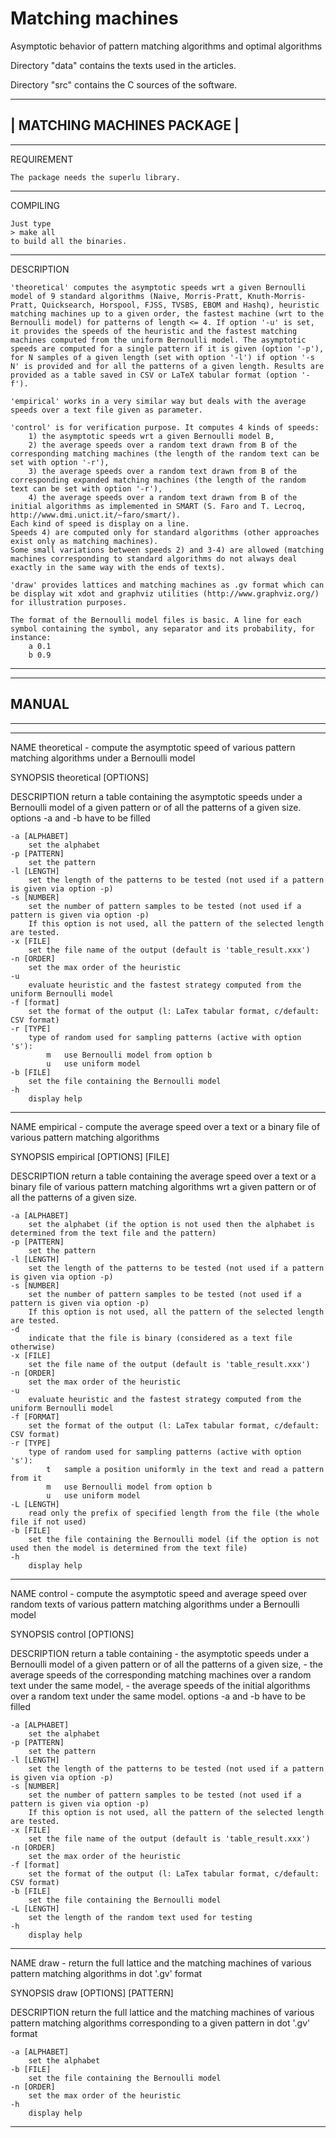 # Matching machines
Asymptotic behavior of pattern matching algorithms and optimal algorithms

Directory "data" contains the texts used in the articles.

Directory "src" contains the C sources of the software.

-----------------------------
| MATCHING MACHINES PACKAGE |
-----------------------------

--------------------------
REQUIREMENT

	The package needs the superlu library.

--------------------------
COMPILING

	Just type
	> make all
	to build all the binaries.

--------------------------
DESCRIPTION

	'theoretical' computes the asymptotic speeds wrt a given Bernoulli model of 9 standard algorithms (Naive, Morris-Pratt, Knuth-Morris-Pratt, Quicksearch, Horspool, FJSS, TVSBS, EBOM and Hashq), heuristic matching machines up to a given order, the fastest machine (wrt to the Bernoulli model) for patterns of length <= 4. If option '-u' is set, it provides the speeds of the heuristic and the fastest matching machines computed from the uniform Bernoulli model. The asymptotic speeds are computed for a single pattern if it is given (option '-p'), for N samples of a given length (set with option '-l') if option '-s N' is provided and for all the patterns of a given length. Results are provided as a table saved in CSV or LaTeX tabular format (option '-f').

	'empirical' works in a very similar way but deals with the average speeds over a text file given as parameter.

	'control' is for verification purpose. It computes 4 kinds of speeds:
		1) the asymptotic speeds wrt a given Bernoulli model B,
		2) the average speeds over a random text drawn from B of the corresponding matching machines (the length of the random text can be set with option '-r'),
		3) the average speeds over a random text drawn from B of the corresponding expanded matching machines (the length of the random text can be set with option '-r'),
		4) the average speeds over a random text drawn from B of the initial algorithms as implemented in SMART (S. Faro and T. Lecroq, http://www.dmi.unict.it/~faro/smart/).
	Each kind of speed is display on a line.
	Speeds 4) are computed only for standard algorithms (other approaches exist only as matching machines).
	Some small variations between speeds 2) and 3-4) are allowed (matching machines corresponding to standard algorithms do not always deal exactly in the same way with the ends of texts).

	'draw' provides lattices and matching machines as .gv format which can be display wit xdot and graphviz utilities (http://www.graphviz.org/) for illustration purposes.

	The format of the Bernoulli model files is basic. A line for each symbol containing the symbol, any separator and its probability, for instance:
		a 0.1
		b 0.9
		

--------------------------
--------------------------
MANUAL
--------------------------
--------------------------


--------------------------

NAME
	theoretical - compute the asymptotic speed of various pattern matching algorithms under a Bernoulli model
	
SYNOPSIS
	theoretical [OPTIONS]

DESCRIPTION
	return a table containing the asymptotic speeds under a Bernoulli model of a given pattern or of all the patterns of a given size.
	options -a and -b have to be filled
	
	-a [ALPHABET]
		set the alphabet
	-p [PATTERN]
		set the pattern
	-l [LENGTH]
		set the length of the patterns to be tested (not used if a pattern is given via option -p)
	-s [NUMBER]
		set the number of pattern samples to be tested (not used if a pattern is given via option -p)
		If this option is not used, all the pattern of the selected length are tested.
	-x [FILE]
		set the file name of the output (default is 'table_result.xxx')
	-n [ORDER]
		set the max order of the heuristic
	-u
		evaluate heuristic and the fastest strategy computed from the uniform Bernoulli model
	-f [format]
		set the format of the output (l: LaTex tabular format, c/default: CSV format)
	-r [TYPE]
		type of random used for sampling patterns (active with option 's'):
			m	use Bernoulli model from option b
			u	use uniform model
	-b [FILE]
		set the file containing the Bernoulli model
	-h
		display help

--------------------------

NAME
	empirical - compute the average speed over a text or a binary file of various pattern matching algorithms
	
SYNOPSIS
	empirical [OPTIONS] [FILE]

DESCRIPTION
	return a table containing the average speed over a text or a binary file of various pattern matching algorithms wrt a given pattern or of all the patterns of a given size.
	
	-a [ALPHABET]
		set the alphabet (if the option is not used then the alphabet is determined from the text file and the pattern)
	-p [PATTERN]
		set the pattern
	-l [LENGTH]
		set the length of the patterns to be tested (not used if a pattern is given via option -p)
	-s [NUMBER]
		set the number of pattern samples to be tested (not used if a pattern is given via option -p)
		If this option is not used, all the pattern of the selected length are tested.
	-d
		indicate that the file is binary (considered as a text file otherwise)
	-x [FILE]
		set the file name of the output (default is 'table_result.xxx')
	-n [ORDER]
		set the max order of the heuristic
	-u
		evaluate heuristic and the fastest strategy computed from the uniform Bernoulli model
	-f [FORMAT]
		set the format of the output (l: LaTex tabular format, c/default: CSV format)
	-r [TYPE]
		type of random used for sampling patterns (active with option 's'):
			t	sample a position uniformly in the text and read a pattern from it
			m	use Bernoulli model from option b
			u	use uniform model
	-L [LENGTH]
		read only the prefix of specified length from the file (the whole file if not used)
	-b [FILE]
		set the file containing the Bernoulli model (if the option is not used then the model is determined from the text file)
	-h
		display help

--------------------------

NAME
	control - compute the asymptotic speed and average speed over random texts of various pattern matching algorithms under a Bernoulli model
	
SYNOPSIS
	control [OPTIONS]

DESCRIPTION
	return a table containing
		- the asymptotic speeds under a Bernoulli model of a given pattern or of all the patterns of a given size,
		- the average speeds of the corresponding matching machines over a random text under the same model,
		- the average speeds of the initial algorithms over a random text under the same model.
	options -a and -b have to be filled
	
	-a [ALPHABET]
		set the alphabet
	-p [PATTERN]
		set the pattern
	-l [LENGTH]
		set the length of the patterns to be tested (not used if a pattern is given via option -p)
	-s [NUMBER]
		set the number of pattern samples to be tested (not used if a pattern is given via option -p)
		If this option is not used, all the pattern of the selected length are tested.
	-x [FILE]
		set the file name of the output (default is 'table_result.xxx')
	-n [ORDER]
		set the max order of the heuristic
	-f [format]
		set the format of the output (l: LaTex tabular format, c/default: CSV format)
	-b [FILE]
		set the file containing the Bernoulli model
	-L [LENGTH]
		set the length of the random text used for testing
	-h
		display help

--------------------------

NAME
	draw - return the full lattice and the matching machines of various pattern matching algorithms in dot '.gv' format
	
SYNOPSIS
	draw [OPTIONS] [PATTERN]

DESCRIPTION
	return the full lattice and the matching machines of various pattern matching algorithms corresponding to a given pattern in dot '.gv' format
	
	-a [ALPHABET]
		set the alphabet
	-b [FILE]
		set the file containing the Bernoulli model
	-n [ORDER]
		set the max order of the heuristic
	-h
		display help

--------------------------
